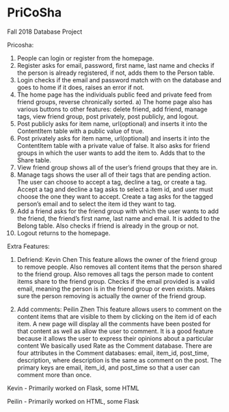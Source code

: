 # PriCoSha
Fall 2018 Database Project 

Pricosha:
1) People can login or register from the homepage.
2) Register asks for email, password, first name, last name and checks if the person is already registered, if not, adds them to the Person table.
3) Login checks if the email and password match with on the database and goes to home if it does, raises an error if not.
4) The home page has the individuals public feed and private feed from friend groups, reverse chronically sorted.
    a) The home page also has various buttons to other features: delete friend, add friend, manage tags, view friend group, post privately, post publicly, and logout. 
5) Post publicly asks for item name, url(optional) and inserts it into the ContentItem table with a public value of true.
6) Post privately asks for item name, url(optional) and inserts it into the ContentItem table with a private value of false.  It also asks for friend groups in which the user wants to add the item to. Adds that to the Share table.
7) View friend group shows all of the user’s friend groups that they are in.
8) Manage tags shows the user all of their tags that are pending action. The user can choose to accept a tag, decline a tag, or create a tag. 
    Accept a tag and decline a tag asks to select a item id, and user must choose the one they want to accept. 
    Create a tag asks for the tagged person’s email and to select the item id they want to tag. 
9) Add a friend asks for the friend group with which the user wants to add the friend, the friend’s first name, last name and email. It is added to the Belong table. 
    Also checks if friend is already in the group or not. 
10) Logout returns to the homepage.

Extra Features:
1) Defriend: Kevin Chen
    This feature allows the owner of the friend group to remove people. 
    Also removes all content items that the person shared to the friend group. 
    Also removes all tags the person made to content items share to the friend group. 
    Checks if the email provided is a valid email, meaning the person is in the friend group or even exists.
    Makes sure the person removing is actually the owner of the friend group.
    
2) Add comments: Peilin Zhen
    This feature allows users to comment on the content items that are visible to them by clicking on the item id of each item. A new page will display all the comments have been posted for that content as well as allow the user to comment.
    It is a good feature because it allows the user to express their opinions about a particular content
    We basically used Rate as the Comment database. There are four attributes in the Comment databases: email, item_id, post_time, description, where description is the same as comment on the post. The primary keys are email, item_id, and post_time so that a user can comment more than once.

Kevin - Primarily worked on Flask, some HTML

Peilin - Primarily worked on HTML, some Flask
